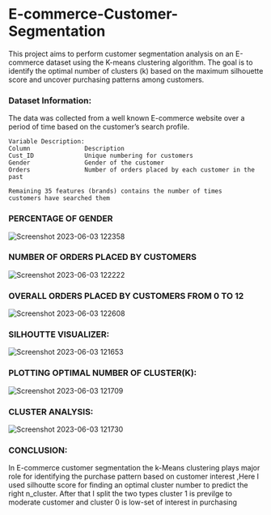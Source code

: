 # E-commerce-Customer-Segmentation
This project aims to perform customer segmentation analysis on an E-commerce dataset using the K-means clustering algorithm. The goal is to identify the optimal number of clusters (k) based on the maximum silhouette score and uncover purchasing patterns among customers.

### Dataset Information:
The data was collected from a well known E-commerce website over a
period of time based on the customer’s search profile.

    Variable Description:
    Column               Description
    Cust_ID              Unique numbering for customers
    Gender               Gender of the customer
    Orders               Number of orders placed by each customer in the past

    Remaining 35 features (brands) contains the number of times
    customers have searched them

### PERCENTAGE OF GENDER
![Screenshot 2023-06-03 122358](https://github.com/SRIDHAR3131/E-commerce-Customer-Segmentation/assets/68391060/874c512d-2784-459d-a4fa-79b17f49712c)

### NUMBER OF ORDERS PLACED BY CUSTOMERS
![Screenshot 2023-06-03 122222](https://github.com/SRIDHAR3131/E-commerce-Customer-Segmentation/assets/68391060/3935c523-9058-418d-98d6-43468fd19cdd)

### OVERALL ORDERS PLACED BY CUSTOMERS FROM 0 TO 12
![Screenshot 2023-06-03 122608](https://github.com/SRIDHAR3131/E-commerce-Customer-Segmentation/assets/68391060/652cda53-3a3a-4127-886f-d04d7d95dc89)

### SILHOUTTE VISUALIZER: 
![Screenshot 2023-06-03 121653](https://github.com/SRIDHAR3131/E-commerce-Customer-Segmentation/assets/68391060/c4fca8da-6a4a-447e-bb8b-5c8f1b4c35d1)

### PLOTTING OPTIMAL NUMBER OF CLUSTER(K):
![Screenshot 2023-06-03 121709](https://github.com/SRIDHAR3131/E-commerce-Customer-Segmentation/assets/68391060/d43b73ff-ce05-454c-87ce-7e71d9be687b)

### CLUSTER ANALYSIS:
![Screenshot 2023-06-03 121730](https://github.com/SRIDHAR3131/E-commerce-Customer-Segmentation/assets/68391060/7e92e256-8952-4306-a985-fa6ec6a34354)


### CONCLUSION:
In E-commerce customer segmentation the k-Means clustering plays major role for identifying the purchase pattern based on customer interest ,Here I used silhoutte score for finding an optimal cluster number to predict the right n_cluster.
After that I split the two types cluster 1 is previlge to moderate customer and cluster 0 is low-set of interest in purchasing
